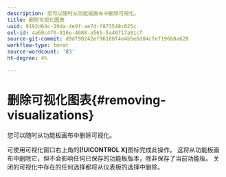 ```yaml
---
description: 您可以随时从功能板画布中删除可视化。
title: 删除可视化图表
uuid: 9192d64c-29da-4e9f-ae7d-f873548c025c
exl-id: 4a60c4f0-016e-4088-a565-5a40717a91cf
source-git-commit: d9df90242ef96188f4e4b5e6d04cfef196b0a628
workflow-type: tm+mt
source-wordcount: '83'
ht-degree: 4%

---
```


# 删除可视化图表{#removing-visualizations}

您可以随时从功能板画布中删除可视化。

可使用可视化窗口右上角的&#x200B;**[!UICONTROL X]**&#x200B;图标完成此操作。 这将从功能板画布中删除它，但不会影响任何已保存的功能板版本，除非保存了当前功能板。 关闭的可视化中存在的任何选择都将从仪表板的选择中删除。
